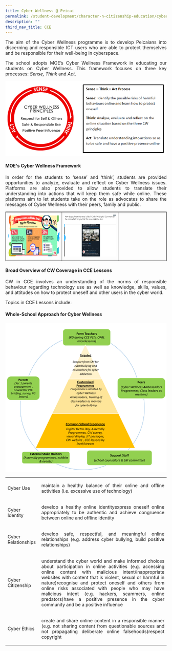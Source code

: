 ```yaml
---
title: Cyber Wellness @ Peicai
permalink: /student-development/character-n-citizenship-education/cyber-wellness/
description: ""
third_nav_title: CCE
---
```

<p><p align="justify">The aim of the Cyber Wellness programme is to develop Peicaians into discerning and responsible ICT users who are able to protect themselves and be responsible for their well-being in cyberspace.</p>
<p><p align="justify">The school adopts MOE&rsquo;s Cyber Wellness Framework in educating our students on Cyber Wellness. This framework focuses on three key processes: <em>Sense, Think</em>&nbsp;and&nbsp;<em>Act</em>.</p>
<img src="/images/CyberWellness.png">
<h4><strong>MOE's Cyber Wellness Framework</strong></h4>
<p><p align="justify">In order for the students to &lsquo;sense&rsquo; and &lsquo;think&rsquo;, students are provided opportunities to analyze, evaluate and reflect on Cyber Wellness issues. Platforms are also provided to allow students to translate their understanding into actions that will keep them safe while online. These platforms aim to let students take on the role as advocates to share the messages of Cyber Wellness with their peers, family and public.&nbsp;</p>
<table style="border-collapse: collapse; width: 100%;" border="1">
<tbody>
<tr>
<td style="width: 35%;"><img src="/images/cw1.png"></td>
<td style="width: 35%;"><img src="/images/cw2.png"></td>
<td style="width: 30%;"> </td>
</tr>
</tbody>
</table>
<h4><strong>Broad Overview of CW Coverage in CCE Lessons</strong></h4>
<p><p align="justify">CW in CCE involves an understanding of the norms of responsible behaviour regarding technology use as well as knowledge, skills, values, and attitudes on how to protect oneself and other users in the cyber world.&nbsp;</p>
<p>Topics in CCE Lessons include:</p>
<table>
<tbody>
<tr>
<td>Cyber Use</td>
<td><p align="justify">maintain a healthy balance of their online and offline activities (i.e. excessive use of technology)
<tr>
<td>Cyber Identity</td>
<td><p align="justify">develop a healthy online identityexpress oneself online appropriately to be authentic and achieve congruence between online and offline identity
<tr>
<td>Cyber Relationships</td>
<td><p align="justify">develop safe, respectful, and meaningful online relationships (e.g. address cyber bullying, build positive relationships)</td>
</tr>
<tr>
<td>Cyber Citizenship</td>
<td><p align="justify">understand the cyber world and make informed choices about participation in online activities (e.g. accessing online content with malicious intent/inappropriate websites with content that is violent, sexual or harmful in nature)recognise and protect oneself and others from online risks associated with people who may have malicious intent (e.g. hackers, scammers, online predators)have a positive presence in the cyber community and be a positive influence</td>
</tr>
<tr>
<td>Cyber Ethics</td>
<td><p align="justify">create and share online content in a responsible manner (e.g. not sharing content from questionable sources and not propagating deliberate online falsehoods)respect copyright</td>
</tr>
<h4><strong>Whole-School Approach for Cyber Wellness</strong></h4>
<img src="/images/cw3.png">
